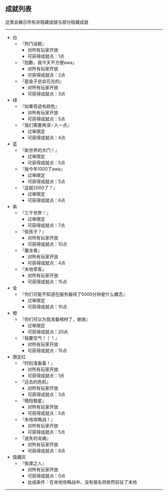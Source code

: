 ## 成就列表

这里会展示所有非隐藏成就与部分隐藏成就

* * *

* 白
  * 『热门话题』
    * 对所有玩家开放
    * 可获得成就点：1点
  * 『抱歉，我今天不方便awa』
    * 对所有玩家开放
    * 可获得成就点：2点
  * 『是金子总会花光的』
    * 对所有玩家开放
    * 可获得成就点：3点
* 绿
  * 『如果奇迹有颜色』
    * 对所有玩家开放
    * 可获得成就点：5点
  * 『我们需要再深♂入一点』
    * 过审限定
    * 可获得成就点：4点
* 蓝
  * 『新世界的大门！』
    * 过审限定
    * 可获得成就点：5点
  * 『我今年1000了awa』
    * 过审限定
    * 可获得成就点：5点
  * 『这就2000了？』
    * 过审限定
    * 可获得成就点：6点
* 紫
  * 『三千世界！』
    * 过审限定
    * 可获得成就点：7点
  * 『偷孩子？』
    * 对所有玩家开放
    * 可获得成就点：10点
  * 『屠龙者』
    * 对所有玩家开放
    * 可获得成就点：4点
  * 『末地常客』
    * 对所有玩家开放
    * 可获得成就点：15点
* 金
  * 『你们可能不知道在服务器待了5000分钟是什么概念』
    * 过审限定
    * 可获得成就点：10点
* 橙
  * 『你们可以为我准备棺材了，谢谢』
    * 过审限定
    * 可获得成就点：20点
  * 『我要空气！！！』
    * 对所有玩家开放
    * 可获得成就点：15点
* 限定红
  * 『时刻准备着！』
    * 对所有玩家开放
    * 可获得成就点：1点
  * 『远去的危机』
    * 对所有玩家开放
    * 可获得成就点：3点
  * 『晚阳救星』
    * 对所有玩家开放
    * 可获得成就点：5点
  * 『末地攻略战！』
    * 对所有玩家开放
    * 可获得成就点：5点
  * 『迷失的龙魂』
    * 对所有玩家开放
    * 可获得成就点：8点
* 隐藏灰
  * 『偷渡之人』
    * 对所有玩家开放
    * 可获得成就点：0点
    * 达成条件：在末地攻略战中，没有报名但依然前往了末地

* * *
